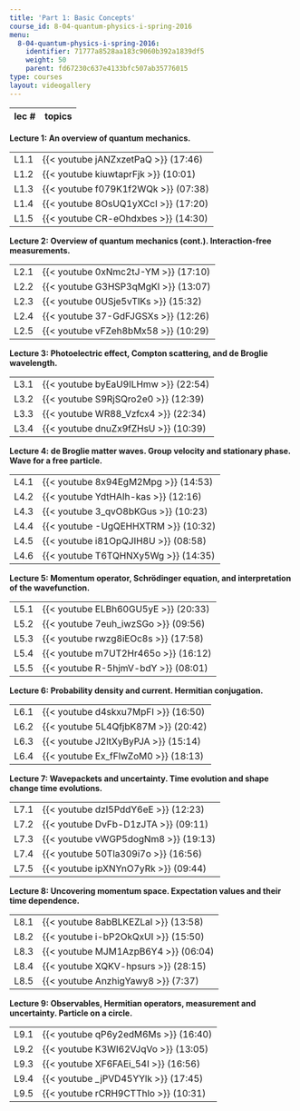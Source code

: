 ```yaml
---
title: 'Part 1: Basic Concepts'
course_id: 8-04-quantum-physics-i-spring-2016
menu:
  8-04-quantum-physics-i-spring-2016:
    identifier: 71777a8528aa183c9060b392a1839df5
    weight: 50
    parent: fd67230c637e4133bfc507ab35776015
type: courses
layout: videogallery
---
```

  
| lec # | topics |
| --- | --- |

**Lecture 1: An overview of quantum mechanics.**

| | |
| --- | --- |
| L1.1 | {{< youtube jANZxzetPaQ >}} (17:46) |
| L1.2 | {{< youtube kiuwtaprFjk >}} (10:01) |
| L1.3 | {{< youtube f079K1f2WQk >}} (07:38) |
| L1.4 | {{< youtube 8OsUQ1yXCcI >}} (17:20) |
| L1.5 | {{< youtube CR-eOhdxbes >}} (14:30) |

**Lecture 2: Overview of quantum mechanics (cont.). Interaction-free measurements.**

| | |
| --- | --- |
| L2.1 | {{< youtube 0xNmc2tJ-YM >}} (17:10) |
| L2.2 | {{< youtube G3HSP3qMgKI >}} (13:07) |
| L2.3 | {{< youtube 0USje5vTIKs >}} (15:32) |
| L2.4 | {{< youtube 37-GdFJGSXs >}} (12:26) |
| L2.5 | {{< youtube vFZeh8bMx58 >}} (10:29) |

**Lecture 3: Photoelectric effect, Compton scattering, and de Broglie wavelength.**

| | |
| --- | --- |
| L3.1 | {{< youtube byEaU9ILHmw >}} (22:54) |
| L3.2 | {{< youtube S9RjSQro2e0 >}} (12:39) |
| L3.3 | {{< youtube WR88\_Vzfcx4 >}} (22:34) |
| L3.4 | {{< youtube dnuZx9fZHsU >}} (10:39) |

**Lecture 4: de Broglie matter waves. Group velocity and stationary phase. Wave for a free particle.**

| | |
| --- | --- |
| L4.1 | {{< youtube 8x94EgM2Mpg >}} (14:53) |
| L4.2 | {{< youtube YdtHAIh-kas >}} (12:16) |
| L4.3 | {{< youtube 3\_qvO8bKGus >}} (10:23) |
| L4.4 | {{< youtube -UgQEHHXTRM >}} (10:32) |
| L4.5 | {{< youtube i81OpQJIH8U >}} (08:58) |
| L4.6 | {{< youtube T6TQHNXy5Wg >}} (14:35) |

**Lecture 5: Momentum operator, Schrödinger equation, and interpretation of the wavefunction.**

| | |
| --- | --- |
| L5.1 | {{< youtube ELBh60GU5yE >}} (20:33) |
| L5.2 | {{< youtube 7euh\_iwzSGo >}} (09:56) |
| L5.3 | {{< youtube rwzg8iEOc8s >}} (17:58) |
| L5.4 | {{< youtube m7UT2Hr465o >}} (16:12) |
| L5.5 | {{< youtube R-5hjmV-bdY >}} (08:01) |

**Lecture 6: Probability density and current. Hermitian conjugation.**

| | |
| --- | --- |
| L6.1 | {{< youtube d4skxu7MpFI >}} (16:50) |
| L6.2 | {{< youtube 5L4QfjbK87M >}} (20:42) |
| L6.3 | {{< youtube J2ltXyByPJA >}} (15:14) |
| L6.4 | {{< youtube Ex\_fFlwZoM0 >}} (18:13) |

**Lecture 7: Wavepackets and uncertainty. Time evolution and shape change time evolutions.**

| | |
| --- | --- |
| L7.1 | {{< youtube dzI5PddY6eE >}} (12:23) |
| L7.2 | {{< youtube DvFb-D1zJTA >}} (09:11) |
| L7.3 | {{< youtube vWGP5dogNm8 >}} (19:13) |
| L7.4 | {{< youtube 50Tla309i7o >}} (16:56) |
| L7.5 | {{< youtube ipXNYnO7yRk >}} (09:44) |

**Lecture 8: Uncovering momentum space. Expectation values and their time dependence.**

| | |
| --- | --- |
| L8.1 | {{< youtube 8abBLKEZLaI >}} (13:58) |
| L8.2 | {{< youtube i-bP2OkQxUI >}} (15:50) |
| L8.3 | {{< youtube MJM1AzpB6Y4 >}} (06:04) |
| L8.4 | {{< youtube XQKV-hpsurs >}} (28:15) |
| L8.5 | {{< youtube AnzhigYawy8 >}} (7:37) |

**Lecture 9: Observables, Hermitian operators, measurement and uncertainty. Particle on a circle.**

| | |
| --- | --- |
| L9.1 | {{< youtube qP6y2edM6Ms >}} (16:40) |
| L9.2 | {{< youtube K3WI62VJqVo >}} (13:05) |
| L9.3 | {{< youtube XF6FAEi\_54I >}} (16:56) |
| L9.4 | {{< youtube \_jPVD45YYlk >}} (17:45) |
| L9.5 | {{< youtube rCRH9CTThlo >}} (10:31)